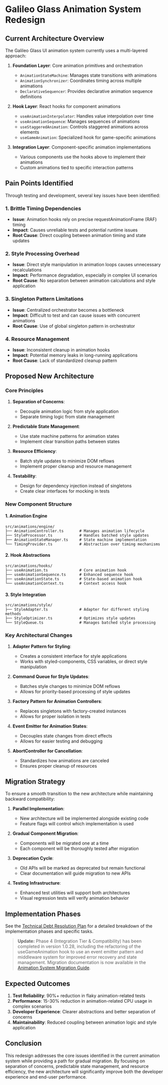 # Galileo Glass Animation System Redesign

## Current Architecture Overview

The Galileo Glass UI animation system currently uses a multi-layered approach:

1. **Foundation Layer**: Core animation primitives and orchestration
   - `AnimationStateMachine`: Manages state transitions with animations
   - `AnimationSynchronizer`: Coordinates timing across multiple animations
   - `DeclarativeSequencer`: Provides declarative animation sequence definitions

2. **Hook Layer**: React hooks for component animations
   - `useAnimationInterpolator`: Handles value interpolation over time
   - `useAnimationSequence`: Manages sequences of animations
   - `useStaggeredAnimation`: Controls staggered animations across elements
   - `useGameAnimation`: Specialized hook for game-specific animations

3. **Integration Layer**: Component-specific animation implementations
   - Various components use the hooks above to implement their animations
   - Custom animations tied to specific interaction patterns

## Pain Points Identified

Through testing and development, several key issues have been identified:

### 1. Brittle Timing Dependencies

- **Issue**: Animation hooks rely on precise requestAnimationFrame (RAF) timing
- **Impact**: Causes unreliable tests and potential runtime issues
- **Root Cause**: Direct coupling between animation timing and state updates

### 2. Style Processing Overhead

- **Issue**: Direct style manipulation in animation loops causes unnecessary recalculations
- **Impact**: Performance degradation, especially in complex UI scenarios
- **Root Cause**: No separation between animation calculations and style application

### 3. Singleton Pattern Limitations

- **Issue**: Centralized orchestrator becomes a bottleneck
- **Impact**: Difficult to test and can cause issues with concurrent animations
- **Root Cause**: Use of global singleton pattern in orchestrator

### 4. Resource Management

- **Issue**: Inconsistent cleanup in animation hooks
- **Impact**: Potential memory leaks in long-running applications
- **Root Cause**: Lack of standardized cleanup pattern

## Proposed New Architecture

### Core Principles

1. **Separation of Concerns**:
   - Decouple animation logic from style application
   - Separate timing logic from state management

2. **Predictable State Management**:
   - Use state machine patterns for animation states
   - Implement clear transition paths between states

3. **Resource Efficiency**:
   - Batch style updates to minimize DOM reflows
   - Implement proper cleanup and resource management

4. **Testability**:
   - Design for dependency injection instead of singletons
   - Create clear interfaces for mocking in tests

### New Component Structure

#### 1. Animation Engine

```
src/animations/engine/
├── AnimationController.ts       # Manages animation lifecycle
├── StyleProcessor.ts            # Handles batched style updates
├── AnimationStateManager.ts     # State machine implementation
└── TimingProvider.ts            # Abstraction over timing mechanisms
```

#### 2. Hook Abstractions

```
src/animations/hooks/
├── useAnimation.ts              # Core animation hook
├── useAnimationSequence.ts      # Enhanced sequence hook
├── useAnimationState.ts         # State-based animation hook
└── useAnimationContext.ts       # Context access hook
```

#### 3. Style Integration

```
src/animations/style/
├── StyleAdapter.ts              # Adapter for different styling methods
├── StyleOptimizer.ts            # Optimizes style updates
└── StyleQueue.ts                # Manages batched style processing
```

### Key Architectural Changes

1. **Adapter Pattern for Styling**:
   - Creates a consistent interface for style applications
   - Works with styled-components, CSS variables, or direct style manipulation

2. **Command Queue for Style Updates**:
   - Batches style changes to minimize DOM reflows
   - Allows for priority-based processing of style updates

3. **Factory Pattern for Animation Controllers**:
   - Replaces singletons with factory-created instances
   - Allows for proper isolation in tests

4. **Event Emitter for Animation States**:
   - Decouples state changes from direct effects
   - Allows for easier testing and debugging

5. **AbortController for Cancellation**:
   - Standardizes how animations are canceled
   - Ensures proper cleanup of resources

## Migration Strategy

To ensure a smooth transition to the new architecture while maintaining backward compatibility:

1. **Parallel Implementation**:
   - New architecture will be implemented alongside existing code
   - Feature flags will control which implementation is used

2. **Gradual Component Migration**:
   - Components will be migrated one at a time
   - Each component will be thoroughly tested after migration

3. **Deprecation Cycle**:
   - Old APIs will be marked as deprecated but remain functional
   - Clear documentation will guide migration to new APIs

4. **Testing Infrastructure**:
   - Enhanced test utilities will support both architectures
   - Visual regression tests will verify animation behavior

## Implementation Phases

See the [Technical Debt Resolution Plan](../changelog/CHANGELOG-1.0.28.md) for a detailed breakdown of the implementation phases and specific tasks.

> **Update:** Phase 4 (Integration Tier & Compatibility) has been completed in version 1.0.28, including the refactoring of the useGameAnimation hook to use an event emitter pattern and middleware system for improved error recovery and state management. Migration documentation is now available in the [Animation System Migration Guide](../migrations/ANIMATION-SYSTEM-MIGRATION-GUIDE.md).

## Expected Outcomes

1. **Test Reliability**: 90%+ reduction in flaky animation-related tests
2. **Performance**: 15-30% reduction in animation-related CPU usage in complex scenarios
3. **Developer Experience**: Clearer abstractions and better separation of concerns
4. **Maintainability**: Reduced coupling between animation logic and style application

## Conclusion

This redesign addresses the core issues identified in the current animation system while providing a path for gradual migration. By focusing on separation of concerns, predictable state management, and resource efficiency, the new architecture will significantly improve both the developer experience and end-user performance. 